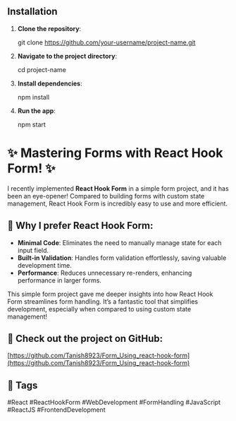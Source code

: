 ## Installation

1. **Clone the repository**:
   
   git clone https://github.com/your-username/project-name.git

2. **Navigate to the project directory**:
 
   cd project-name

3. **Install dependencies**:

    npm install

4. **Run the app**:

    npm start



# ✨ Mastering Forms with React Hook Form! ✨

I recently implemented **React Hook Form** in a simple form project, and it has been an eye-opener! Compared to building forms with custom state management, React Hook Form is incredibly easy to use and more efficient.

## 🔑 Why I prefer React Hook Form:

- **Minimal Code**: Eliminates the need to manually manage state for each input field.
- **Built-in Validation**: Handles form validation effortlessly, saving valuable development time.
- **Performance**: Reduces unnecessary re-renders, enhancing performance in larger forms.

This simple form project gave me deeper insights into how React Hook Form streamlines form handling. It’s a fantastic tool that simplifies development, especially when compared to using custom state management!

## 🔗 Check out the project on GitHub:
[https://github.com/Tanish8923/Form_Using_react-hook-form](https://github.com/Tanish8923/Form_Using_react-hook-form)

## 📌 Tags
#React #ReactHookForm #WebDevelopment #FormHandling #JavaScript #ReactJS #FrontendDevelopment
